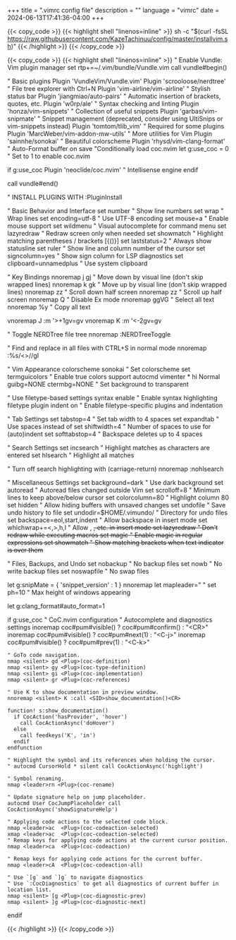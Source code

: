 +++
title = ".vimrc config file"
description = ""
language = "vimrc"
date = 2024-06-13T17:41:36-04:00
+++


{{< copy_code >}}
{{< highlight shell "linenos=inline" >}}
sh -c "$(curl -fsSL https://raw.githubusercontent.com/KazeTachinuu/config/master/installvim.sh)"
{{< /highlight >}}
{{< /copy_code >}}



{{< copy_code >}}
{{< highlight shell "linenos=inline" >}}
" Enable Vundle: Vim plugin manager
set rtp+=~/.vim/bundle/Vundle.vim
call vundle#begin()

" Basic plugins
Plugin 'VundleVim/Vundle.vim'
Plugin 'scrooloose/nerdtree'       " File tree explorer with Ctrl+N
Plugin 'vim-airline/vim-airline'   " Stylish status bar
Plugin 'jiangmiao/auto-pairs'      " Automatic insertion of brackets, quotes, etc.
Plugin 'w0rp/ale'                  " Syntax checking and linting
Plugin 'honza/vim-snippets'        " Collection of useful snippets
Plugin 'garbas/vim-snipmate'       " Snippet management (deprecated, consider using UltiSnips or vim-snippets instead)
Plugin 'tomtom/tlib_vim'           " Required for some plugins
Plugin 'MarcWeber/vim-addon-mw-utils' " More utilities for Vim
Plugin 'sainnhe/sonokai'           " Beautiful colorscheme
Plugin 'rhysd/vim-clang-format'    " Auto-Format buffer on save
"Conditionally load coc.nvim
let g:use_coc = 0 " Set to 1 to enable coc.nvim

if g:use_coc
    Plugin 'neoclide/coc.nvim' " Intellisense engine
endif

call vundle#end()

" INSTALL PLUGINS WITH :PluginInstall

" Basic Behavior and Interface
set number              " Show line numbers
set wrap                " Wrap lines
set encoding=utf-8      " Use UTF-8 encoding
set mouse=a             " Enable mouse support
set wildmenu            " Visual autocomplete for command menu
set lazyredraw          " Redraw screen only when needed
set showmatch           " Highlight matching parentheses / brackets [{()}]
set laststatus=2        " Always show statusline
set ruler               " Show line and column number of the cursor
set signcolumn=yes      " Show sign column for LSP diagnostics
set clipboard=unnamedplus  " Use system clipboard

" Key Bindings
nnoremap j gj           " Move down by visual line (don't skip wrapped lines)
nnoremap k gk           " Move up by visual line (don't skip wrapped lines)
nnoremap <C-d> <C-d>zz  " Scroll down half screen
nnoremap <C-u> <C-u>zz  " Scroll up half screen
nnoremap Q <nop>        " Disable Ex mode
nnoremap <C-a> ggVG     " Select all text
nnoremap <C-c> <cmd>%y<CR> " Copy all text

vnoremap J :m '>+1<CR>gv=gv
vnoremap K :m '<-2<CR>gv=gv

" Toggle NERDTree file tree
nnoremap <C-n> :NERDTreeToggle<CR>

" Find and replace in all files with CTRL+S in normal mode
nnoremap <C-s> :%s/\<<C-r><C-w>\>/<C-r><C-w>/gI<Left><Left><Left>

" Vim Appearance
colorscheme sonokai     " Set colorscheme
set termguicolors       " Enable true colors support
autocmd vimenter * hi Normal guibg=NONE ctermbg=NONE  " Set background to transparent

" Use filetype-based settings
syntax enable           " Enable syntax highlighting
filetype plugin indent on  " Enable filetype-specific plugins and indentation

" Tab Settings
set tabstop=4           " Set tab width to 4 spaces
set expandtab           " Use spaces instead of <TAB>
set shiftwidth=4        " Number of spaces to use for (auto)indent
set softtabstop=4       " Backspace deletes up to 4 spaces

" Search Settings
set incsearch           " Highlight matches as characters are entered
set hlsearch            " Highlight all matches

" Turn off search highlighting with <CR> (carriage-return)
nnoremap <CR> :nohlsearch<CR><CR>

" Miscellaneous Settings
set background=dark     " Use dark background
set autoread            " Autoread files changed outside Vim
set scrolloff=8         " Minimum lines to keep above/below cursor
set colorcolumn=80      " Highlight column 80
set hidden              " Allow hiding buffers with unsaved changes
set undofile            " Save undo history to file
set undodir=$HOME/.vimundo/  " Directory for undo files
set backspace=eol,start,indent  " Allow backspace in insert mode
set whichwrap+=<,>,h,l  " Allow <BS>, <Del>, etc. in insert mode
set lazyredraw          " Don't redraw while executing macros
set magic               " Enable magic in regular expressions
set showmatch           " Show matching brackets when text indicator is over them

" Files, Backups, and Undo
set nobackup            " No backup files
set nowb                " No write backup files
set noswapfile          " No swap files

let g:snipMate = { 'snippet_version' : 1 }
nnoremap <SPACE> <Nop>
let mapleader=" "
set ph=10               " Max height of windows appearing

let g:clang_format#auto_format=1

if g:use_coc
    " CoC.nvim configuration
    " Autocomplete and diagnostics settings
    inoremap <silent><expr> <CR> coc#pum#visible() ? coc#pum#confirm() : "\<CR>"
    inoremap <silent><expr> <C-j> coc#pum#visible() ? coc#pum#next(1) : "\<C-j>"
    inoremap <silent><expr> <C-k> coc#pum#visible() ? coc#pum#prev(1) : "\<C-k>"

    " GoTo code navigation.
    nmap <silent> gd <Plug>(coc-definition)
    nmap <silent> gy <Plug>(coc-type-definition)
    nmap <silent> gi <Plug>(coc-implementation)
    nmap <silent> gr <Plug>(coc-references)

    " Use K to show documentation in preview window.
    nnoremap <silent> K :call <SID>show_documentation()<CR>

    function! s:show_documentation()
      if CocAction('hasProvider', 'hover')
        call CocActionAsync('doHover')
      else
        call feedkeys('K', 'in')
      endif
    endfunction

    " Highlight the symbol and its references when holding the cursor.
    " autocmd CursorHold * silent call CocActionAsync('highlight')

    " Symbol renaming.
    nmap <leader>rn <Plug>(coc-rename)

    " Update signature help on jump placeholder.
    autocmd User CocJumpPlaceholder call CocActionAsync('showSignatureHelp')

    " Applying code actions to the selected code block.
    nmap <leader>ac  <Plug>(coc-codeaction-selected)
    xmap <leader>ac  <Plug>(coc-codeaction-selected)
    " Remap keys for applying code actions at the current cursor position.
    nmap <leader>ca  <Plug>(coc-codeaction)

    " Remap keys for applying code actions for the current buffer.
    nmap <leader>cA  <Plug>(coc-codeaction-all)

    " Use `[g` and `]g` to navigate diagnostics
    " Use `:CocDiagnostics` to get all diagnostics of current buffer in location list.
    nmap <silent> [g <Plug>(coc-diagnostic-prev)
    nmap <silent> ]g <Plug>(coc-diagnostic-next)
endif

{{< /highlight >}}
{{< /copy_code >}}
